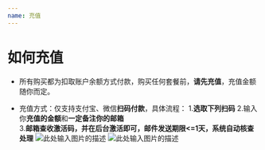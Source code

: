 ```yaml
---
name: 充值
---
```


# 如何充值

- 所有购买都为扣取账户余额方式付款，购买任何套餐前，**请先充值**，充值金额随你而定。  
- 充值方式：仅支持支付宝、微信**扫码付款**，具体流程：
1.**选取下列扫码**
2.输入你**充值的金额**和**一定备注你的邮箱**  
3.**邮箱查收激活码，并在后台激活即可，邮件发送期限<=1天，系统自动核查处理**
![此处输入图片的描述][1]
![此处输入图片的描述][2]


  [1]: https://raw.githubusercontent.com/LYJSPEEDX/bgwdocs/master/wechat.JPG
  [2]: https://raw.githubusercontent.com/LYJSPEEDX/bgwdocs/master/alipay.png
